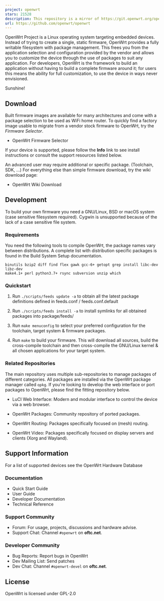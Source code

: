 ```yaml
---
project: openwrt
stars: 21528
description: This repository is a mirror of https://git.openwrt.org/openwrt/openwrt.git It is for reference only and is not active for check-ins.  We will continue to accept Pull Requests here. They will be merged via staging trees then into openwrt.git.
url: https://github.com/openwrt/openwrt
---
```


OpenWrt Project is a Linux operating system targeting embedded devices. Instead of trying to create a single, static firmware, OpenWrt provides a fully writable filesystem with package management. This frees you from the application selection and configuration provided by the vendor and allows you to customize the device through the use of packages to suit any application. For developers, OpenWrt is the framework to build an application without having to build a complete firmware around it; for users this means the ability for full customization, to use the device in ways never envisioned.

Sunshine!

Download
--------

Built firmware images are available for many architectures and come with a package selection to be used as WiFi home router. To quickly find a factory image usable to migrate from a vendor stock firmware to OpenWrt, try the _Firmware Selector_.

-   OpenWrt Firmware Selector

If your device is supported, please follow the **Info** link to see install instructions or consult the support resources listed below.

An advanced user may require additional or specific package. (Toolchain, SDK, ...) For everything else than simple firmware download, try the wiki download page:

-   OpenWrt Wiki Download

Development
-----------

To build your own firmware you need a GNU/Linux, BSD or macOS system (case sensitive filesystem required). Cygwin is unsupported because of the lack of a case sensitive file system.

### Requirements

You need the following tools to compile OpenWrt, the package names vary between distributions. A complete list with distribution specific packages is found in the Build System Setup documentation.

```
binutils bzip2 diff find flex gawk gcc-6+ getopt grep install libc-dev libz-dev
make4.1+ perl python3.7+ rsync subversion unzip which
```

### Quickstart

1.  Run `./scripts/feeds update -a` to obtain all the latest package definitions defined in feeds.conf / feeds.conf.default
    
2.  Run `./scripts/feeds install -a` to install symlinks for all obtained packages into package/feeds/
    
3.  Run `make menuconfig` to select your preferred configuration for the toolchain, target system & firmware packages.
    
4.  Run `make` to build your firmware. This will download all sources, build the cross-compile toolchain and then cross-compile the GNU/Linux kernel & all chosen applications for your target system.
    

### Related Repositories

The main repository uses multiple sub-repositories to manage packages of different categories. All packages are installed via the OpenWrt package manager called `opkg`. If you're looking to develop the web interface or port packages to OpenWrt, please find the fitting repository below.

-   LuCI Web Interface: Modern and modular interface to control the device via a web browser.
    
-   OpenWrt Packages: Community repository of ported packages.
    
-   OpenWrt Routing: Packages specifically focused on (mesh) routing.
    
-   OpenWrt Video: Packages specifically focused on display servers and clients (Xorg and Wayland).
    

Support Information
-------------------

For a list of supported devices see the OpenWrt Hardware Database

### Documentation

-   Quick Start Guide
-   User Guide
-   Developer Documentation
-   Technical Reference

### Support Community

-   Forum: For usage, projects, discussions and hardware advise.
-   Support Chat: Channel `#openwrt` on **oftc.net**.

### Developer Community

-   Bug Reports: Report bugs in OpenWrt
-   Dev Mailing List: Send patches
-   Dev Chat: Channel `#openwrt-devel` on **oftc.net**.

License
-------

OpenWrt is licensed under GPL-2.0

